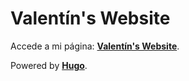 # Valentín's Website

Accede a mi página: **[Valentín's Website](https://vsilvestri.com.ar/)**.

Powered by **[Hugo](https://gohugo.io/)**.
